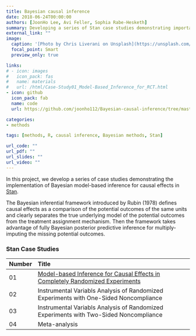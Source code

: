 ```yaml
---
title: Bayesian causal inference
date: 2018-06-24T00:00:00
authors: [JoonHo Lee, Avi Feller, Sophia Rabe-Hesketh]
summary: Developing a series of Stan case studies demonstrating important concepts in Bayesian causal inference
external_link: ""
image:
  caption: '[Photo by Chris Liverani on Unsplash](https://unsplash.com/photos/dBI_My696Rk)'
  focal_point: Smart
  preview_only: true

links:
# - icon: images
#   icon_pack: fas
#   name: materials
#   url: /html/Case-Study01_Model-Based_Inference_for_RCT.html
- icon: github
  icon_pack: fab
  name: code
  url: https://github.com/joonho112/Bayesian-causal-inference/tree/master

categories:
- methods

tags: [methods, R, causal inference, Bayesian methods, Stan]

url_code: ""
url_pdf: ""
url_slides: ""
url_video: ""
---
```


In this project, we develop a series of case studies demonstrating the implementation of Bayesian model-based inference for causal effects in [Stan](http://mc-stan.org). 

The Bayesian inferential framework introduced by Rubin (1978) defines causal effects as a comparison of the potential outcomes of the same units and clearly separates the true underlying model of the potential outcomes from the treatment assignment mechanism. Then the framework takes advantage of fully Bayesian posterior predictive inference for multiply-imputing the missing potential outcomes.



### Stan Case Studies

| Number | Title |
|:---|:---|
| 01 | [Model-based Inference for Causal Effects in Completely Randomized Experiments](/html/Case-Study01_Model-Based_Inference_for_RCT.html) |
| 02 | Instrumental Variabls Analysis of Randomized Experiments with One-Sided Noncompliance |
| 03 | Instrumental Variabls Analysis of Randomized Experiments with Two-Sided Noncompliance |
| 04 | Meta-analysis |

